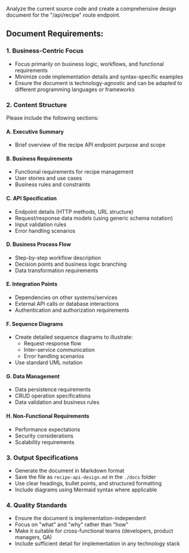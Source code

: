 Analyze the current source code and create a comprehensive design document for the "/api/recipe" route endpoint.

## Document Requirements:

### 1. Business-Centric Focus
- Focus primarily on business logic, workflows, and functional requirements
- Minimize code implementation details and syntax-specific examples
- Ensure the document is technology-agnostic and can be adapted to different programming languages or frameworks

### 2. Content Structure
Please include the following sections:

#### A. Executive Summary
- Brief overview of the recipe API endpoint purpose and scope

#### B. Business Requirements
- Functional requirements for recipe management
- User stories and use cases
- Business rules and constraints

#### C. API Specification
- Endpoint details (HTTP methods, URL structure)
- Request/response data models (using generic schema notation)
- Input validation rules
- Error handling scenarios

#### D. Business Process Flow
- Step-by-step workflow description
- Decision points and business logic branching
- Data transformation requirements

#### E. Integration Points
- Dependencies on other systems/services
- External API calls or database interactions
- Authentication and authorization requirements

#### F. Sequence Diagrams
- Create detailed sequence diagrams to illustrate:
  - Request-response flow
  - Inter-service communication
  - Error handling scenarios
- Use standard UML notation

#### G. Data Management
- Data persistence requirements
- CRUD operation specifications
- Data validation and business rules

#### H. Non-Functional Requirements
- Performance expectations
- Security considerations
- Scalability requirements

### 3. Output Specifications
- Generate the document in Markdown format
- Save the file as `recipe-api-design.md` in the `./docs` folder
- Use clear headings, bullet points, and structured formatting
- Include diagrams using Mermaid syntax where applicable

### 4. Quality Standards
- Ensure the document is implementation-independent
- Focus on "what" and "why" rather than "how"
- Make it suitable for cross-functional teams (developers, product managers, QA)
- Include sufficient detail for implementation in any technology stack
